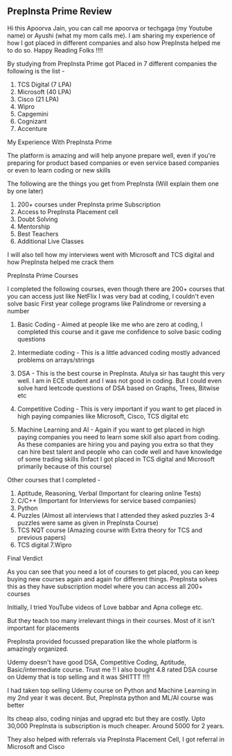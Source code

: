 ## PrepInsta Prime Review

Hi this Apoorva Jain, you can call me apoorva or techgaga (my Youtube name) or Ayushi (what my mom calls me). I am sharing my experience of how I got placed in different companies and also how PrepInsta helped me to do so. Happy Reading Folks !!!!


By studying from PrepInsta Prime got Placed in 7 different companies the following is the list -

1. TCS Digital (7 LPA)
2. Microsoft (40 LPA)
3. Cisco (21 LPA)
4. Wipro
5. Capgemini
6. Cognizant
7. Accenture



My Experience With PrepInsta Prime

The platform is amazing and will help anyone prepare well, even if you're preparing for product based companies or even service based companies or even to learn coding or new skills


The following are the things you get from PrepInsta (Will explain them one by one later)

1. 200+ courses under PrepInsta prime Subscription
2. Access to PrepInsta Placement cell
3. Doubt Solving
4. Mentorship
5. Best Teachers
6. Additional Live Classes

I will also tell how my interviews went with Microsoft and TCS digital and how PrepInsta helped me crack them


PrepInsta Prime Courses

I completed the following courses, even though there are 200+ courses that you can access just like NetFlix
I was very bad at coding, I couldn't even solve basic First year college programs like Palindrome or reversing a number

1. Basic Coding - Aimed at people like me who are zero at coding, I completed this course and it gave me confidence to solve basic coding questions

2. Intermediate coding - This is a little advanced coding mostly advanced problems on arrays/strings

3. DSA - This is the best course in PrepInsta. Atulya sir has taught this very well. I am in ECE student and I was not good in coding. But I could even solve hard leetcode questions of DSA based on Graphs, Trees, Bitwise etc

4. Competitive Coding - This is very important if you want to get placed in high paying companies like Microsoft, Cisco, TCS digital etc

5. Machine Learning and AI - Again if you want to get placed in high paying companies you need to learn some skill also apart from coding. As these companies are hiring you and paying you extra so that they can hire best talent and people who can code well and have knowledge of some trading skills (Infact I got placed in TCS digital and Microsoft primarily because of this course)

Other courses that I completed -

1. Aptitude, Reasoning, Verbal (Important for clearing online Tests)
2. C/C++ (Important for Interviews for service based companies)
3. Python
4. Puzzles (Almost all interviews that I attended they asked puzzles 3-4 puzzles were same as given in PrepInsta Course)
5. TCS NQT course (Amazing course with Extra theory for TCS and previous papers)
6. TCS digital
7.Wipro

Final Verdict

As you can see that you need a lot of courses to get placed, you can keep buying new courses again and again for different things. PrepInsta solves this as they have subscription model where you can access all 200+ courses

Initially, I tried YouTube videos of Love babbar and Apna college etc. 

But they teach too many irrelevant things in their courses. Most of it isn't important for placements

PrepInsta provided focussed preparation like the whole platform is amazingly organized.

Udemy doesn't have good DSA, Competitive Coding, Aptitude, Basic/intermediate course. Trust me !! I also bought 4.8 rated DSA course on Udemy that is top selling and it was SHITTT !!!! 

I had taken top selling Udemy course on Python and Machine Learning in my 2nd year it was decent. But, PrepInsta python and ML/AI course was better

Its cheap also, coding ninjas and upgrad etc but they are costly. Upto 30,000 PrepInsta is subscription is much cheaper. Around 5000 for 2 years.

They also helped with referrals via PrepInsta Placement Cell, I got referral in Microsoft and Cisco
